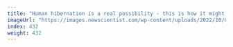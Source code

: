 ```yaml
---
title: "Human hibernation is a real possibility - this is how it might work"
imageUrl: "https://images.newscientist.com/wp-content/uploads/2022/10/07134137/SEI_128464282.jpg?width=600"
index: 432
weight: 432
---
```


